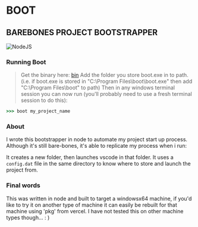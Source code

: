 # BOOT

## BAREBONES PROJECT BOOTSTRAPPER

![NodeJS](https://img.shields.io/badge/node.js-6DA55F?style=for-the-badge&logo=node.js&logoColor=white)

### Running Boot

> Get the binary here: [bin](./bin)
> Add the folder you store boot.exe in to path. (i.e. if boot.exe is stored in "C:\Program Files\boot\boot.exe" then add "C:\Program Files\boot" to path)
> Then in any windows terminal session you can now run (you'll probably need to use a fresh terminal session to do this):

```cmd
>>> boot my_project_name
```

### About

I wrote this bootstrapper in node to automate my project start up process. Although it's still bare-bones, it's able to replicate my process when i run:

It creates a new folder, then launches vscode in that folder.
It uses a `config.dat` file in the same directory to know where to store and launch the project from.

### Final words

This was written in node and built to target a windowsx64 machine, if you'd like to try it on another type of machine it can easily be rebuilt for that machine using 'pkg' from vercel. I have not tested this on other machine types though... : )
